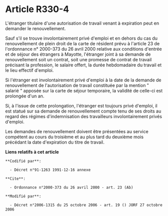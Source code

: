 # Article R330-4

L'étranger titulaire d'une autorisation de travail venant à expiration peut en demander le renouvellement. 

Sauf s'il se trouve involontairement privé d'emploi et en dehors du cas du renouvellement de plein droit de la carte de
résident prévu à l'article 23 de l'ordonnance n° 2000-373 du 26 avril 2000 relative aux conditions d'entrée et de séjour des
étrangers à Mayotte, l'étranger joint à sa demande de renouvellement soit un contrat, soit une promesse de contrat de travail
précisant la profession, le salaire offert, la durée hebdomadaire du travail et le lieu effectif d'emploi. 

Si l'étranger est involontairement privé d'emploi à la date de la demande de renouvellement de l'autorisation de travail
constituée par la mention " salarié " apposée sur la carte de séjour temporaire, la validité de celle-ci est prolongée d'un
an. 

Si, à l'issue de cette prolongation, l'étranger est toujours privé d'emploi, il est statué sur sa demande de renouvellement
compte tenu de ses droits au regard des régimes d'indemnisation des travailleurs involontairement privés d'emploi. 

Les demandes de renouvellement doivent être présentées au service compétent au cours du troisième et au plus tard du deuxième
mois précédant la date d'expiration du titre de travail.

**Liens relatifs à cet article**

	**Codifié par**:

	  - Décret n°91-1263 1991-12-16 annexe

	**Cite**:

	  - Ordonnance n°2000-373 du 26 avril 2000 - art. 23 (Ab)

	**Modifié par**:

	  - Décret n°2006-1315 du 25 octobre 2006 - art. 19 () JORF 27 octobre 2006
